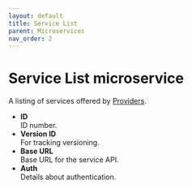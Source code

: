 ```yaml
---
layout: default
title: Service List
parent: Microservices
nav_order: 2
---
```

# Service List microservice

A listing of services offered by [Providers](/microservices/provider.html).

- **ID** <br />
  ID number.
- **Version ID** <br />
  For tracking versioning.
- **Base URL** <br />
  Base URL for the service API.
- **Auth** <br />
  Details about authentication.